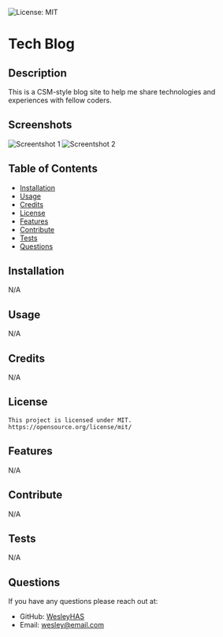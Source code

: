 ![License: MIT](https://img.shields.io/badge/License-MIT-yellow.svg)

# Tech Blog

## Description

This is a CSM-style blog site to help me share technologies and experiences with fellow coders.

## Screenshots

![Screentshot 1]()
![Screentshot 2]()

## Table of Contents

- [Installation](#installation)
- [Usage](#usage)
- [Credits](#credits)
- [License](#license)
- [Features](#features)
- [Contribute](#contribute)
- [Tests](#tests)
- [Questions](#questions)

## Installation

N/A

## Usage

N/A

## Credits

N/A

## License

    This project is licensed under MIT.
    https://opensource.org/license/mit/

## Features

N/A

## Contribute

N/A

## Tests

N/A

## Questions

If you have any questions please reach out at:

- GitHub: [WesleyHAS](https://github.com/WesleyHAS)
- Email: [wesley@email.com](mailto:wesley@email.com)
